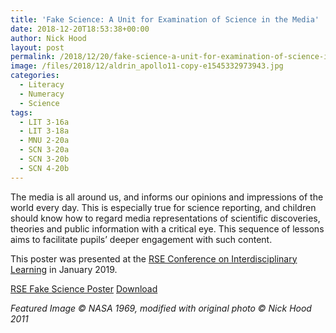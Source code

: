 ```yaml
---
title: 'Fake Science: A Unit for Examination of Science in the Media'
date: 2018-12-20T18:53:38+00:00
author: Nick Hood
layout: post
permalink: /2018/12/20/fake-science-a-unit-for-examination-of-science-in-the-media/
image: /files/2018/12/aldrin_apollo11-copy-e1545332973943.jpg
categories:
  - Literacy
  - Numeracy
  - Science
tags:
  - LIT 3-16a
  - LIT 3-18a
  - MNU 2-20a
  - SCN 3-20a
  - SCN 3-20b
  - SCN 4-20b
---
```

The media is all around us, and informs our opinions and impressions of the world every day. This is especially true for science reporting, and children should know how to regard media representations of scientific discoveries, theories and public information with a critical eye. This sequence of lessons aims to facilitate pupils’ deeper engagement with such content.

This poster was presented at the [RSE Conference on Interdisciplinary Learning](https://www.rse.org.uk/event/interdisciplinary-learning-creative-thinking-for-a-complex-world/) in January 2019.

[RSE Fake Science Poster](/files/2018/12/RSE-Fake-Science-Poster.png) <a href="/files/2018/12/RSE-Fake-Science-Poster.png" class="btn btn-sm btn-default" download>Download</a>

*Featured Image © NASA 1969, modified with original photo © Nick Hood 2011*
